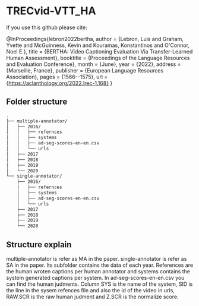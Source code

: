 # TRECvid-VTT_HA
If you use this github please cite:

@InProceedings{lebron2022bertha,
  author    = {Lebron, Luis  and  Graham, Yvette  and  McGuinness, Kevin  and  Kouramas, Konstantinos  and  O'Connor, Noel E.},
  title     = {BERTHA: Video Captioning Evaluation Via Transfer-Learned Human Assessment},
  booktitle      = {Proceedings of the Language Resources and Evaluation Conference},
  month          = {June},
  year           = {2022},
  address        = {Marseille, France},
  publisher      = {European Language Resources Association},
  pages     = {1566--1575},
  url       = {https://aclanthology.org/2022.lrec-1.168}
  }
## Folder structure
```bash
.
├── multiple-annotator/
│   ├── 2016/
│   │   ├── refernces
│   │   ├── systems
│   │   ├── ad-seg-scores-en-en.csv
│   │   └── urls
│   ├── 2017
│   ├── 2018
│   ├── 2019
│   └── 2020
└── single-annotator/
    ├── 2016/
    │   ├── refernces
    │   ├── systems
    │   ├── ad-seg-scores-en-en.csv
    │   └── urls
    ├── 2017
    ├── 2018
    ├── 2019
    └── 2020
```
## Structure explain
multiple-annotator is refer as MA in the paper.
single-annotator is refer as SA in the paper.
Its subfolder contains the data of each year. References are the human wroten captions per human annotator and systems contains the system generated captions per system.
In ad-seg-scores-en-en.csv you can find the human judments. Column SYS is the name of the system, SID is the line in the sysem refences file and also the id of the video in urls, RAW.SCR is the raw human judment and Z.SCR is the normalize score.
